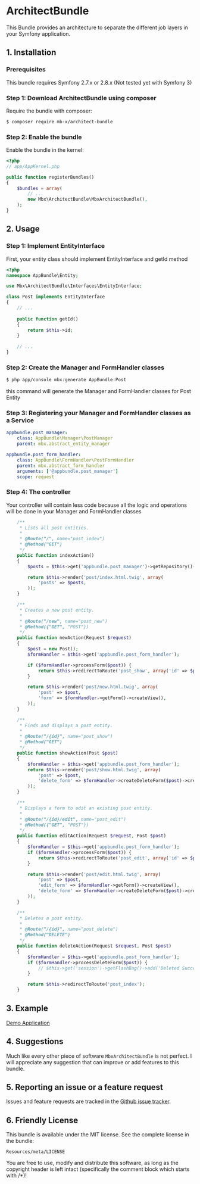 # ArchitectBundle

This Bundle provides an architecture to separate the different job layers in your Symfony application.

## 1. Installation

### Prerequisites

This bundle requires Symfony 2.7.x or 2.8.x (Not tested yet with Symfony 3)

### Step 1: Download ArchitectBundle using composer

Require the bundle with composer:

``` bash
$ composer require mb-x/architect-bundle
```

### Step 2: Enable the bundle

Enable the bundle in the kernel:

``` php
<?php
// app/AppKernel.php

public function registerBundles()
{
    $bundles = array(
        // ...
        new Mbx\ArchitectBundle\MbxArchitectBundle(),
    );
}
```

## 2. Usage

### Step 1: Implement EntityInterface

First, your entity class should implement EntityInterface and getId method
``` php
<?php
namespace AppBundle\Entity;

use Mbx\ArchitectBundle\Interfaces\EntityInterface;

class Post implements EntityInterface
{
    // ...
    
    public function getId()
    {
        return $this->id;
    }
    
    // ...
}
```

### Step 2: Create the Manager and FormHandler classes

``` bash
$ php app/console mbx:generate AppBundle:Post
```

this command will generate the Manager and FormHandler classes for Post Entity

### Step 3: Registering your Manager and FormHandler classes as a Service

```yaml
appbundle.post_manager:
    class: AppBundle\Manager\PostManager
    parent: mbx.abstract_entity_manager

appbundle.post_form_handler:
    class: AppBundle\FormHandler\PostFormHandler
    parent: mbx.abstract_form_handler
    arguments: ['@appbundle.post_manager']
    scope: request
```
### Step 4: The controller

Your controller will contain less code because all the logic and operations will be done in your Manager and FormHandler classes

``` php
    /**
     * Lists all post entities.
     *
     * @Route("/", name="post_index")
     * @Method("GET")
     */
    public function indexAction()
    {
        $posts = $this->get('appbundle.post_manager')->getRepository()->findAll();

        return $this->render('post/index.html.twig', array(
            'posts' => $posts,
        ));
    }

    /**
     * Creates a new post entity.
     *
     * @Route("/new", name="post_new")
     * @Method({"GET", "POST"})
     */
    public function newAction(Request $request)
    {
        $post = new Post();
        $formHandler = $this->get('appbundle.post_form_handler');

        if ($formHandler->processForm($post)) {
            return $this->redirectToRoute('post_show', array('id' => $post->getId()));
        }

        return $this->render('post/new.html.twig', array(
            'post' => $post,
            'form' => $formHandler->getForm()->createView(),
        ));
    }

    /**
     * Finds and displays a post entity.
     *
     * @Route("/{id}", name="post_show")
     * @Method("GET")
     */
    public function showAction(Post $post)
    {
        $formHandler = $this->get('appbundle.post_form_handler');
        return $this->render('post/show.html.twig', array(
            'post' => $post,
            'delete_form' => $formHandler->createDeleteForm($post)->createView(),
        ));
    }

    /**
     * Displays a form to edit an existing post entity.
     *
     * @Route("/{id}/edit", name="post_edit")
     * @Method({"GET", "POST"})
     */
    public function editAction(Request $request, Post $post)
    {
        $formHandler = $this->get('appbundle.post_form_handler');
        if ($formHandler->processForm($post)) {
            return $this->redirectToRoute('post_edit', array('id' => $post->getId()));
        }

        return $this->render('post/edit.html.twig', array(
            'post' => $post,
            'edit_form' => $formHandler->getForm()->createView(),
            'delete_form' => $formHandler->createDeleteForm($post)->createView(),
        ));
    }

    /**
     * Deletes a post entity.
     *
     * @Route("/{id}", name="post_delete")
     * @Method("DELETE")
     */
    public function deleteAction(Request $request, Post $post)
    {
        $formHandler = $this->get('appbundle.post_form_handler');
        if ($formHandler->processDeleteForm($post)) {
            // $this->get('session')->getFlashBag()->add('Deleted Successfully');
        }

        return $this->redirectToRoute('post_index');
    }
```
## 3. Example

[Demo Application](https://github.com/mb-x/ArchitectBundleDemo)

## 4. Suggestions 

Much like every other piece of software `MbxArchitectBundle` is not perfect.
I will appreciate any suggestion that can improve or add features to this bundle.

## 5. Reporting an issue or a feature request

Issues and feature requests are tracked in the [Github issue tracker](https://github.com/mb-x/architect-bundle/issues).

## 6. Friendly License

This bundle is available under the MIT license. See the complete license in the bundle:

    Resources/meta/LICENSE

You are free to use, modify and distribute this software, as long as the copyright header is left intact (specifically the comment block which starts with /*)!
